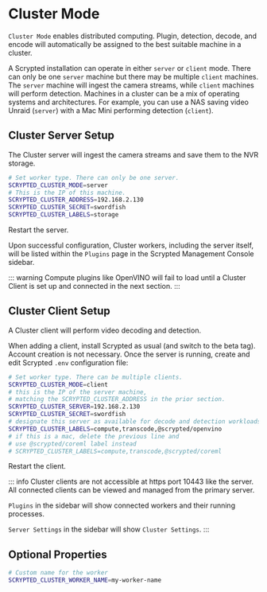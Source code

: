 # Cluster Mode

`Cluster Mode` enables distributed computing. Plugin, detection, decode, and encode will automatically be assigned to the best suitable machine in a cluster.

<!--@include: ../scrypted-nvr/parts/nas-tip.md-->

A Scrypted installation can operate in either `server` or `client` mode. There can only be one `server` machine but there may be multiple `client` machines. The `server` machine will ingest the camera streams, while `client` machines will perform detection. Machines in a cluster can be a mix of operating systems and architectures. For example, you can use a NAS saving video Unraid (`server`) with a Mac Mini performing detection (`client`).

## Cluster Server Setup

The Cluster server will ingest the camera streams and save them to the NVR storage.

<!--@include: ../parts/cluster-setup-env.md-->

```sh
# Set worker type. There can only be one server.
SCRYPTED_CLUSTER_MODE=server
# This is the IP of this machine.
SCRYPTED_CLUSTER_ADDRESS=192.168.2.130
SCRYPTED_CLUSTER_SECRET=swordfish
SCRYPTED_CLUSTER_LABELS=storage
```

Restart the server.

Upon successful configuration, Cluster workers, including the server itself, will be listed within the `Plugins` page in the Scrypted Management Console sidebar.

::: warning
Compute plugins like OpenVINO will fail to load until a Cluster Client is set up and connected in the next section.
:::

## Cluster Client Setup

A Cluster client will perform video decoding and detection.

When adding a client, install Scrypted as usual (and switch to the beta tag). Account creation is not necessary. Once the server is running, create and edit Scrypted `.env` configuration file:

<!--@include: ../parts/cluster-setup-env.md-->

```sh
# Set worker type. There can be multiple clients.
SCRYPTED_CLUSTER_MODE=client
# this is the IP of the server machine,
# matching the SCRYPTED_CLUSTER_ADDRESS in the prior section.
SCRYPTED_CLUSTER_SERVER=192.168.2.130
SCRYPTED_CLUSTER_SECRET=swordfish
# designate this server as available for decode and detection workloads
SCRYPTED_CLUSTER_LABELS=compute,transcode,@scrypted/openvino
# if this is a mac, delete the previous line and
# use @scrypted/coreml label instead
# SCRYPTED_CLUSTER_LABELS=compute,transcode,@scrypted/coreml
```

Restart the client.

::: info
Cluster clients are not accessible at https port 10443 like the server. All connected clients can be viewed and managed from the primary server.

`Plugins` in the sidebar will show connected workers and their running processes.

`Server Settings` in the sidebar will show `Cluster Settings`.
:::

## Optional Properties

```sh
# Custom name for the worker
SCRYPTED_CLUSTER_WORKER_NAME=my-worker-name
```
